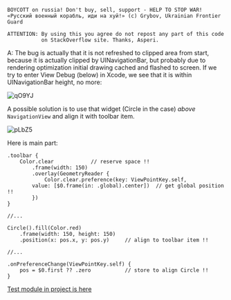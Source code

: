 ```
BOYCOTT on russia! Don't buy, sell, support - HELP TO STOP WAR!
«Русский военный корабль, иди на хуй!» (c) Grybov, Ukrainian Frontier Guard

ATTENTION: By using this you agree do not repost any part of this code
           on StackOverflow site. Thanks, Asperi.
```

A: The bug is actually that it is not refreshed to clipped area from start, because it is actually clipped by 
UINavigationBar, but probably due to rendering optimization initial drawing cached and flashed to screen. 
If we try to enter View Debug (below) in Xcode, we see that it is within UINavigationBar height, no more:

![qO9YJ](https://user-images.githubusercontent.com/62171579/167240354-32e7c4b0-4313-4580-8314-b765cf296ea3.png)

A possible solution is to use that widget (Circle in the case) *above* `NavigationView` and align it with toolbar item.

![pLbZ5](https://user-images.githubusercontent.com/62171579/167240349-80bd3f22-439f-4bfe-84f5-45efc640a4f7.gif)

Here is main part:

	.toolbar {
		Color.clear            // reserve space !!
			.frame(width: 150)
			.overlay(GeometryReader {
				Color.clear.preference(key: ViewPointKey.self,
            value: [$0.frame(in: .global).center])  // get global position !!
			})
	}

    //...

	Circle().fill(Color.red)
		.frame(width: 150, height: 150)
		.position(x: pos.x, y: pos.y)     // align to toolbar item !!

    //...

	.onPreferenceChange(ViewPointKey.self) {
		pos = $0.first ?? .zero           // store to align Circle !!
	}

[Test module in project is here](https://github.com/Asperi-Demo/4SwiftUI/blob/master/PlayOn_iOS/PlayOn_iOS/Findings/TestBigToolbarItemCut.swift)
